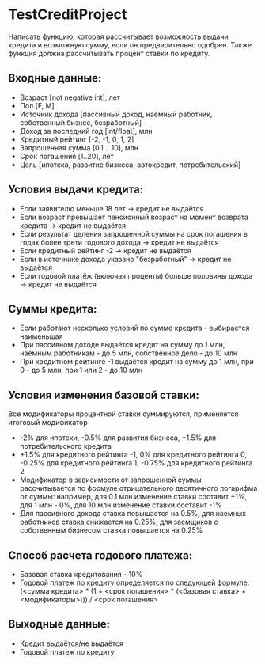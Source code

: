 # TestCreditProject

Написать функцию, которая рассчитывает возможность выдачи кредита и возможную сумму, если он предварительно одобрен. Также функция должна рассчитывать процент ставки по кредиту.

## Входные данные:
* Возраст [not negative int], лет
* Пол [F, M]
* Источник дохода [пассивный доход, наёмный работник, собственный бизнес, безработный]
* Доход за последний год [int/float], млн
* Кредитный рейтинг [-2, -1, 0, 1, 2]
* Запрошенная сумма [0.1 .. 10], млн
* Срок погашения [1..20], лет
* Цель [ипотека, развитие бизнеса, автокредит, потребительский]

## Условия выдачи кредита:
* Если заявителю меньше 18 лет -> кредит не выдаётся
* Если возраст превышает пенсионный возраст на момент возврата кредита -> кредит не выдаётся
* Если результат деления запрошенной суммы на срок погашения в годах более трети годового дохода -> кредит не выдаётся
* Если кредитный рейтинг -2 -> кредит не выдаётся
* Если в источнике дохода указано "безработный" -> кредит не выдаётся
* Если годовой платёж (включая проценты) больше половины дохода -> кредит не выдаётся

## Суммы кредита:
* Если работают несколько условий по сумме кредита - выбирается наименьшая
* При пассивном доходе выдаётся кредит на сумму до 1 млн, наёмным работникам - до 5 млн, собственное дело - до 10 млн
* При кредитном рейтинге -1 выдаётся кредит на сумму до 1 млн, при 0 - до 5 млн, при 1 или 2 - до 10 млн

## Условия изменения базовой ставки:
Все модификаторы процентной ставки суммируются, применяется итоговый модификатор
* -2% для ипотеки, -0.5% для развития бизнеса, +1.5% для потребительского кредита
* +1.5% для кредитного рейтинга -1, 0% для кредитного рейтинга 0, -0.25% для кредитного рейтинга 1, -0.75% для кредитного рейтинга 2
* Модификатор в зависимости от запрошенной суммы рассчитывается по формуле отрицательного десятичного логарифма от суммы: например, для 0.1 млн изменение ставки составит +1%, для 1 млн - 0%, для 10 млн изменение ставки составит -1%
* Для пассивного дохода ставка повышается на 0.5%, для наемных работников ставка снижается на 0.25%, для заемщиков с собственным бизнесом ставка повышается на 0.25%

## Способ расчета годового платежа:
* Базовая ставка кредитования - 10%
* Годовой платеж по кредиту определяется по следующей формуле: (<сумма кредита> * (1 + <срок погашения> * (<базовая ставка> + <модификаторы>))) / <срок погашения>

## Выходные данные:
* Кредит выдаётся/не выдаётся
* Годовой платеж по кредиту

